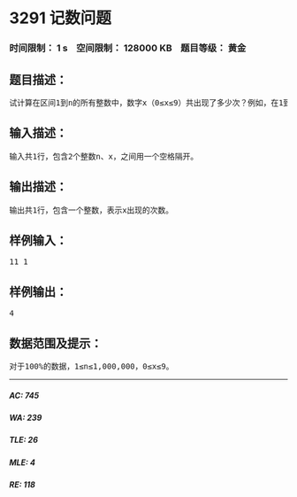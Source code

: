# 3291 记数问题   
### 时间限制： 1 s&nbsp;&nbsp;&nbsp;&nbsp;空间限制： 128000 KB&nbsp;&nbsp;&nbsp;&nbsp;题目等级： 黄金  
## 题目描述：  

<pre>
试计算在区间1到n的所有整数中，数字x（0&le;x&le;9）共出现了多少次？例如，在1到11中，即在1、2、3、4、5、6、7、8、9、10、11中，数字1出现了4次。
</pre>
  
  
## 输入描述：  

<pre>
输入共1行，包含2个整数n、x，之间用一个空格隔开。
</pre>
  
  
## 输出描述：  

<pre>
输出共1行，包含一个整数，表示x出现的次数。
</pre>
  
  
## 样例输入：  

<pre>
11 1
</pre>
  
  
## 样例输出：  

<pre>
4
</pre>
  
  
## 数据范围及提示：  

<pre>
对于100%的数据，1&le;n&le;1,000,000，0&le;x&le;9。
</pre>
  
  
***  

##### AC: 745  
##### WA: 239  
##### TLE: 26  
##### MLE: 4  
##### RE: 118  
